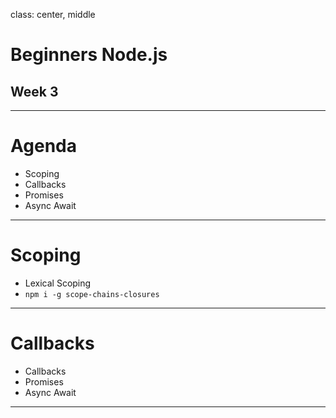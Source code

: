 class: center, middle

# Beginners Node.js
## Week 3

---

# Agenda

- Scoping
- Callbacks
- Promises
- Async Await

---

# Scoping

- Lexical Scoping
- `npm i -g scope-chains-closures`

---

# Callbacks

- Callbacks
- Promises
- Async Await

---
